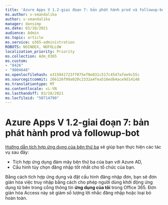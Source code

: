 ```yaml
---
title: 'Azure Apps V 1.2-giai đoạn 7: bản phát hành prod và followup-bot'
ms.author: v-smandalika
author: v-smandalika
manager: dansimp
ms.date: 03/10/2021
audience: Admin
ms.topic: article
ms.service: o365-administration
ROBOTS: NOINDEX, NOFOLLOW
localization_priority: Priority
ms.collection: Adm_O365
ms.custom:
- "8426"
- "9004648"
ms.openlocfilehash: e315941723ff075ef0e831c517c4547afee9c55c
ms.sourcegitcommit: 266126f99a020c2332a4fea516edb4ace9d14148
ms.translationtype: MT
ms.contentlocale: vi-VN
ms.lasthandoff: 03/10/2021
ms.locfileid: "50714790"
---
```

# <a name="azure-apps-v12---phase-7-prod-release-and-followup---bot"></a>Azure Apps V 1.2-giai đoạn 7: bản phát hành prod và followup-bot

[Hướng dẫn tích hợp ứng dụng của bên thứ ba](https://admin.microsoft.com/AdminPortal/Home) sẽ giúp bạn thực hiện các tác vụ sau đây: 
- Tích hợp ứng dụng đám mây bên thứ ba của bạn với Azure AD, 
- Cấu hình tùy chọn đăng nhập tốt nhất cho tổ chức của bạn.

Bằng cách tích hợp ứng dụng và đặt cấu hình đăng nhập đơn, bạn sẽ đơn giản hóa việc truy nhập bằng cách cho phép người dùng khởi động ứng dụng từ bên trong cổng thông tin **ứng dụng của tôi** trong Office 365. Đơn giản hóa Access này sẽ giảm số lượng lời nhắc đăng nhập hoặc loại bỏ hoàn toàn.
